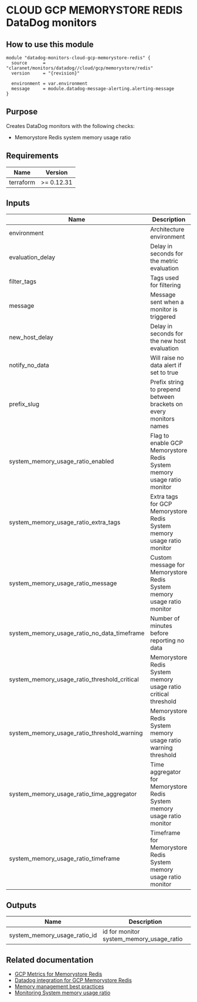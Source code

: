 # CLOUD GCP MEMORYSTORE REDIS DataDog monitors

## How to use this module

```hcl
module "datadog-monitors-cloud-gcp-memorystore-redis" {
  source      = "claranet/monitors/datadog//cloud/gcp/memorystore/redis"
  version     = "{revision}"

  environment = var.environment
  message     = module.datadog-message-alerting.alerting-message
}

```

## Purpose

Creates DataDog monitors with the following checks:

- Memorystore Redis system memory usage ratio

## Requirements

| Name | Version |
|------|---------|
| terraform | >= 0.12.31 |

## Inputs

| Name | Description | Type | Default | Required |
|------|-------------|------|---------|:--------:|
| environment | Architecture environment | `string` | n/a | yes |
| evaluation\_delay | Delay in seconds for the metric evaluation | `number` | `900` | no |
| filter\_tags | Tags used for filtering | `string` | `"*"` | no |
| message | Message sent when a monitor is triggered | `any` | n/a | yes |
| new\_host\_delay | Delay in seconds for the new host evaluation | `number` | `300` | no |
| notify\_no\_data | Will raise no data alert if set to true | `bool` | `true` | no |
| prefix\_slug | Prefix string to prepend between brackets on every monitors names | `string` | `""` | no |
| system\_memory\_usage\_ratio\_enabled | Flag to enable GCP Memorystore Redis System memory usage ratio monitor | `string` | `"true"` | no |
| system\_memory\_usage\_ratio\_extra\_tags | Extra tags for GCP Memorystore Redis System memory usage ratio monitor | `list(string)` | `[]` | no |
| system\_memory\_usage\_ratio\_message | Custom message for Memorystore Redis System memory usage ratio monitor | `string` | `""` | no |
| system\_memory\_usage\_ratio\_no\_data\_timeframe | Number of minutes before reporting no data | `string` | `20` | no |
| system\_memory\_usage\_ratio\_threshold\_critical | Memorystore Redis System memory usage ratio critical threshold | `string` | `90` | no |
| system\_memory\_usage\_ratio\_threshold\_warning | Memorystore Redis System memory usage ratio warning threshold | `string` | `80` | no |
| system\_memory\_usage\_ratio\_time\_aggregator | Time aggregator for Memorystore Redis System memory usage ratio monitor | `string` | `"min"` | no |
| system\_memory\_usage\_ratio\_timeframe | Timeframe for Memorystore Redis System memory usage ratio monitor | `string` | `"last_10m"` | no |

## Outputs

| Name | Description |
|------|-------------|
| system\_memory\_usage\_ratio\_id | id for monitor system\_memory\_usage\_ratio |

## Related documentation

* [GCP Metrics for Memorystore Redis](https://cloud.google.com/monitoring/api/metrics_gcp#gcp-redis)
* [Datadog integration for GCP Memorystore Redis](https://docs.datadoghq.com/integrations/google_cloud_redis/)
* [Memory management best practices](https://cloud.google.com/memorystore/docs/redis/memory-management-best-practices#monitor_your_instances_memory_usage)
* [Monitoring System memory usage ratio](https://cloud.google.com/memorystore/docs/redis/memory-management-best-practices#system_memory_usage_ratio_2)
